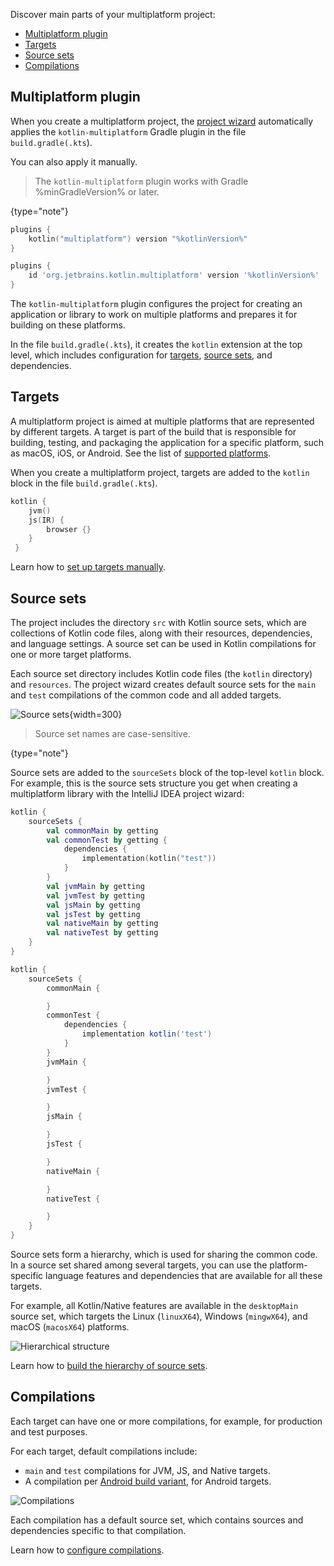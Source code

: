 [//]: # (title: Understand Multiplatform project structure)

Discover main parts of your multiplatform project:

* [Multiplatform plugin](#multiplatform-plugin)
* [Targets](#targets)
* [Source sets](#source-sets)
* [Compilations](#compilations)

## Multiplatform plugin

When you create a multiplatform project, the [project wizard](https://kmp.jetbrains.com/) automatically applies the `kotlin-multiplatform` Gradle 
plugin in the file `build.gradle(.kts`).

You can also apply it manually.

>The `kotlin-multiplatform` plugin works with Gradle %minGradleVersion% or later. 
>
{type="note"}

<tabs group="build-script">
<tab title="Kotlin" group-key="kotlin">

```kotlin
plugins {
    kotlin("multiplatform") version "%kotlinVersion%"
}
```

</tab>
<tab title="Groovy" group-key="groovy">

```groovy
plugins {
    id 'org.jetbrains.kotlin.multiplatform' version '%kotlinVersion%'
}
```

</tab>
</tabs>

The `kotlin-multiplatform` plugin configures the project for creating an application or library to work on multiple platforms 
and prepares it for building on these platforms. 

In the file `build.gradle(.kts`), it creates the `kotlin` extension at the top level, which includes 
configuration for [targets](#targets), [source sets](#source-sets), and dependencies.

## Targets

A multiplatform project is aimed at multiple platforms that are represented by different targets. A target is part of the 
build that is responsible for building, testing, and packaging the application for a specific platform, such as macOS, 
iOS, or Android. See the list of [supported platforms](multiplatform-dsl-reference.md#targets).

When you create a multiplatform project, targets are added to the `kotlin` block in the file `build.gradle(.kts`).

```kotlin
kotlin {
    jvm()
    js(IR) {
        browser {}
    }
 }
```

Learn how to [set up targets manually](multiplatform-set-up-targets.md).

## Source sets

The project includes the directory `src` with Kotlin source sets, which are collections of Kotlin code files, along with 
their resources, dependencies, and language settings. A source set can be used in Kotlin compilations for one or more 
target platforms. 

Each source set directory includes Kotlin code files (the `kotlin` directory) and `resources`. The project wizard creates 
default source sets for the `main` and `test` compilations of the common code and all added targets. 

![Source sets](source-sets.png){width=300}

> Source set names are case-sensitive.
>
{type="note"}

Source sets are added to the `sourceSets` block of the top-level `kotlin` block. For example, this is the source sets
structure you get when creating a multiplatform library with the IntelliJ IDEA project wizard:

<tabs group="build-script">
<tab title="Kotlin" group-key="kotlin">

```kotlin
kotlin {
    sourceSets {
        val commonMain by getting
        val commonTest by getting {
            dependencies {
                implementation(kotlin("test"))
            }
        }
        val jvmMain by getting
        val jvmTest by getting
        val jsMain by getting
        val jsTest by getting
        val nativeMain by getting
        val nativeTest by getting
    }
}
```

</tab>
<tab title="Groovy" group-key="groovy">

```groovy
kotlin {
    sourceSets {
        commonMain {

        }
        commonTest {
            dependencies {
                implementation kotlin('test')
            }
        }
        jvmMain {

        }
        jvmTest {

        }
        jsMain {

        }
        jsTest {

        }
        nativeMain {

        }
        nativeTest {

        }
    }
}
```

</tab>
</tabs>

Source sets form a hierarchy, which is used for sharing the common code. In a source set shared among several targets, 
you can use the platform-specific language features and dependencies that are available for all these targets.

For example, all Kotlin/Native features are available in the `desktopMain` source set, which targets the Linux (`linuxX64`), 
Windows (`mingwX64`), and macOS (`macosX64`) platforms.

![Hierarchical structure](manual-hierarchical-structure.png)

Learn how to [build the hierarchy of source sets](multiplatform-share-on-platforms.md#share-code-on-similar-platforms). 

## Compilations

Each target can have one or more compilations, for example, for production and test purposes.

For each target, default compilations include:

*   `main` and `test` compilations for JVM, JS, and Native targets.
*   A compilation per [Android build variant](https://developer.android.com/studio/build/build-variants), for Android targets.

![Compilations](compilations.png)

Each compilation has a default source set, which contains sources and dependencies specific to that compilation.

Learn how to [configure compilations](multiplatform-configure-compilations.md). 